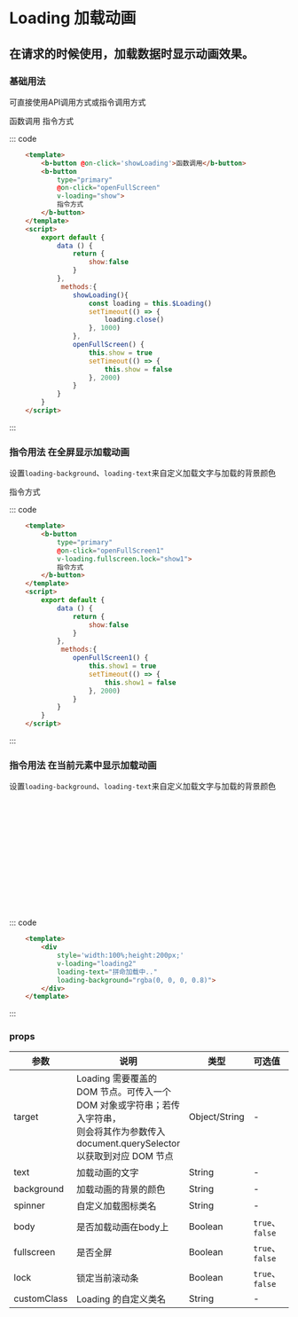 
<script>
    export default {
        data () {
            return {
                show:false,
                show1:false,
                loading2:true
            }
        },
        methods:{
            showLoading(){
                 const loading = this.$Loading()
                setTimeout(() => {
                    loading.close()
                }, 1000)
            },
            openFullScreen() {
                this.show = true
                setTimeout(() => {
                    this.show = false
                }, 2000)
            },
            openFullScreen1() {
                this.show1 = true
                setTimeout(() => {
                    this.show1 = false
                }, 2000)
            },
            showLoading(){
                 const loading = this.$Loading({
                    lock: true,
                    text: 'Loading',
                    body: true,
                    spinner: 'chushihua',
                    background: 'rgba(0, 0, 0, 0.7)'
                })
                setTimeout(() => {
                    loading.close()
                }, 1000);
            },
        }
    }
</script>

# Loading 加载动画
在请求的时候使用，加载数据时显示动画效果。
-----
### 基础用法
可直接使用API调用方式或指令调用方式
<div class="example">
    <div class="example-box">
        <div>
            <b-button @on-click='showLoading'>函数调用</b-button>
            <b-button
                type="primary"
                @on-click="openFullScreen"
                v-loading="show">
                指令方式
            </b-button>
        </div>
    </div>
</div>

::: code
```html
    <template>
        <b-button @on-click='showLoading'>函数调用</b-button>
        <b-button
            type="primary"
            @on-click="openFullScreen"
            v-loading="show">
            指令方式
        </b-button>
    </template>
    <script>
        export default {
            data () {
                return {
                    show:false
                }
            },
             methods:{
                showLoading(){
                    const loading = this.$Loading()
                    setTimeout(() => {
                        loading.close()
                    }, 1000)
                },
                openFullScreen() {
                    this.show = true
                    setTimeout(() => {
                        this.show = false
                    }, 2000)
                }
            }
        }
    </script>
```
:::


### 指令用法 在全屏显示加载动画
设置```loading-background```、```loading-text```来自定义加载文字与加载的背景颜色
<div class="example">
    <div class="example-box">
        <div>
            <b-button
                type="primary"
                @on-click="openFullScreen1"
                v-loading.fullscreen.lock="show1">
                指令方式
            </b-button>
        </div>
    </div>
</div>

::: code
```html
    <template>
        <b-button
            type="primary"
            @on-click="openFullScreen1"
            v-loading.fullscreen.lock="show1">
            指令方式
        </b-button>
    </template>
    <script>
        export default {
            data () {
                return {
                    show:false
                }
            },
             methods:{
                openFullScreen1() {
                    this.show1 = true
                    setTimeout(() => {
                        this.show1 = false
                    }, 2000)
                }
            }
        }
    </script>
```
:::

### 指令用法 在当前元素中显示加载动画
设置```loading-background```、```loading-text```来自定义加载文字与加载的背景颜色
<div class="example">
    <div class="example-box">
        <div>
            <div 
                style='width:100%;height:200px;'
                v-loading="loading2"
                loading-text="拼命加载中.."
                loading-background="rgba(0, 0, 0, 0.8)">
            </div>
        </div>
    </div>
</div>

::: code
```html
    <template>
        <div 
            style='width:100%;height:200px;'
            v-loading="loading2"
            loading-text="拼命加载中.."
            loading-background="rgba(0, 0, 0, 0.8)">
        </div>
    </template>
```
:::



### props
| 参数      | 说明    | 类型      | 可选值       | 默认值   |
|----------|--------|---------- |-------------  |-------- |
| target    | Loading 需要覆盖的 DOM 节点。可传入一个 DOM 对象或字符串；若传入字符串，<br/>则会将其作为参数传入 document.querySelector以获取到对应 DOM 节点   | Object/String  | - |   document.body  |
| text     | 加载动画的文字   | String  | - |   -  |
| background | 加载动画的背景的颜色   | String  | - |     |
| spinner | 自定义加载图标类名   | String  | - |   -  |
| body | 是否加载动画在body上   | Boolean  | `true`、`false` |   true  |
| fullscreen | 是否全屏   | Boolean  | `true`、`false` |   true  |
| lock | 锁定当前滚动条   | Boolean  | `true`、`false` |   false  |
| customClass | Loading 的自定义类名   | String  | - |   -  |